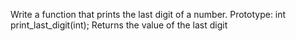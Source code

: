 Write a function that prints the last digit of a number.
Prototype: int print_last_digit(int);
Returns the value of the last digit
